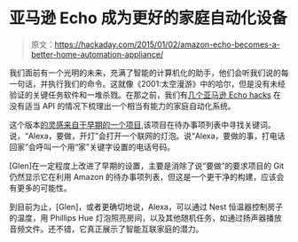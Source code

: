 # 亚马逊 Echo 成为更好的家庭自动化设备

> 原文：<https://hackaday.com/2015/01/02/amazon-echo-becomes-a-better-home-automation-appliance/>

我们面前有一个光明的未来，充满了智能的计算机化的助手，他们会听我们说的每一句话，并执行我们的命令。这就像《2001:太空漫游》中的哈尔，但是没有未经验证的关键任务软件和一堆杀戮。在那之前，我们有[几个亚马逊 Echo hacks](https://www.youtube.com/watch?v=0I3E-auy8JA) 在没有适当 API 的情况下梳理出一个相当有能力的家庭自动化系统。

这个版本[的灵感来自于早期的一个项目](http://hackaday.com/2014/12/24/home-automation-with-the-amazon-echo/),该项目在待办事项列表中寻找关键词。说，“Alexa，要做，开灯”会打开一个联网的灯泡。说“Alexa，要做的事，打电话回家”会呼叫一个用“家”关键字设置的电话号码。

[Glen]在一定程度上改进了早期的设置，主要是消除了说“要做”的要求项目的 Git 仍然显示它在利用 Amazon 的待办事项列表，但这是一个更干净的构建，应该会有更多的可能性。

到目前为止，[Glen]，或者更确切地说，Alexa，可以通过 Nest 恒温器控制房子的温度，用 Phillips Hue 灯泡照亮房间，以及其他随机任务，如通过扬声器播放音频文件。还不错，它真正展示了智能互联家庭的潜力。